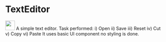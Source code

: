 # TextEditor
<img src="https://raw.githubusercontent.com/<OWNER>/<OWNER>/master/<GIF_NAME>.gif" width="30px">
A simple text editor.
Task performed:
  i) Open ii) Save iii) Reset
  iv) Cut v) Copy vi) Paste
 It uses basic UI component no styling is done.
